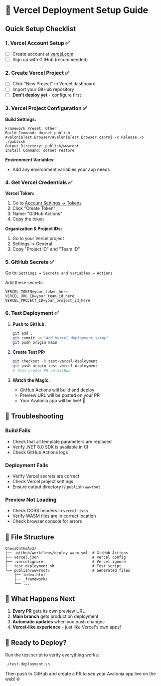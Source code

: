 # 🚀 Vercel Deployment Setup Guide

## Quick Setup Checklist

### 1. Vercel Account Setup ✅
- [ ] Create account at [vercel.com](https://vercel.com)
- [ ] Sign up with GitHub (recommended)

### 2. Create Vercel Project ✅
- [ ] Click "New Project" in Vercel dashboard
- [ ] Import your GitHub repository
- [ ] **Don't deploy yet** - configure first

### 3. Vercel Project Configuration ✅

**Build Settings:**
```
Framework Preset: Other
Build Command: dotnet publish AvaloniaTest.Browser/AvaloniaTest.Browser.csproj -c Release -o ./publish
Output Directory: publish/wwwroot
Install Command: dotnet restore
```

**Environment Variables:**
- Add any environment variables your app needs

### 4. Get Vercel Credentials ✅

**Vercel Token:**
1. Go to [Account Settings → Tokens](https://vercel.com/account/tokens)
2. Click "Create Token"
3. Name: "GitHub Actions"
4. Copy the token

**Organization & Project IDs:**
1. Go to your Vercel project
2. Settings → General
3. Copy "Project ID" and "Team ID"

### 5. GitHub Secrets ✅

Go to: `Settings → Secrets and variables → Actions`

Add these secrets:
```
VERCEL_TOKEN=your_token_here
VERCEL_ORG_ID=your_team_id_here
VERCEL_PROJECT_ID=your_project_id_here
```

### 6. Test Deployment ✅

1. **Push to GitHub:**
   ```bash
   git add .
   git commit -m "Add Vercel deployment setup"
   git push origin main
   ```

2. **Create Test PR:**
   ```bash
   git checkout -b test-vercel-deployment
   git push origin test-vercel-deployment
   # Then create PR on GitHub
   ```

3. **Watch the Magic:**
   - GitHub Actions will build and deploy
   - Preview URL will be posted on your PR
   - Your Avalonia app will be live! 🎉

## 🔧 Troubleshooting

### Build Fails
- Check that all template parameters are replaced
- Verify .NET 8.0 SDK is available in CI
- Check GitHub Actions logs

### Deployment Fails
- Verify Vercel secrets are correct
- Check Vercel project settings
- Ensure output directory is `publish/wwwroot`

### Preview Not Loading
- Check CORS headers in `vercel.json`
- Verify WASM files are in correct location
- Check browser console for errors

## 📁 File Structure

```
ChessOnTheAv2/
├── .github/workflows/deploy-wasm.yml  # GitHub Actions
├── vercel.json                        # Vercel config
├── .vercelignore                      # Vercel ignore
├── test-deployment.sh                 # Test script
└── publish/wwwroot/                   # Generated files
    ├── index.html
    ├── _framework/
    └── ...
```

## 🎯 What Happens Next

1. **Every PR** gets its own preview URL
2. **Main branch** gets production deployment
3. **Automatic updates** when you push changes
4. **Vercel-like experience** - just like Vercel's own apps!

## 🚀 Ready to Deploy?

Run the test script to verify everything works:
```bash
./test-deployment.sh
```

Then push to GitHub and create a PR to see your Avalonia app live on the web! 🌐
